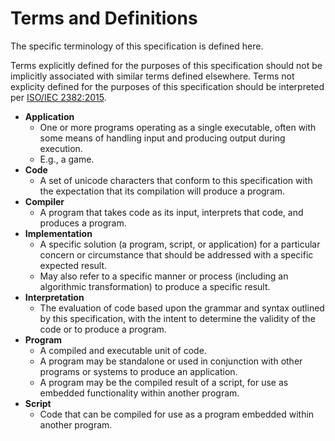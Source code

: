 # Terms and Definitions

The specific terminology of this specification is defined here.

Terms explicitly defined for the purposes of this specification should not be implicitly associated with similar terms defined elsewhere. 
Terms not explicity defined for the purposes of this specification should be interpreted per [ISO/IEC 2382:2015](https://www.iso.org/standard/63598.html).

- **Application**
  - One or more programs operating as a single executable, often with some means of handling input and producing output during execution.
  - E.g., a game.
- **Code**
  - A set of unicode characters that conform to this specification with the expectation that its compilation will produce a program.
- **Compiler**
  - A program that takes code as its input, interprets that code, and produces a program.
- **Implementation**
  - A specific solution (a program, script, or application) for a particular concern or circumstance that should be addressed with a specific expected result.
  - May also refer to a specific manner or process (including an algorithmic transformation) to produce a specific result.
- **Interpretation**
  - The evaluation of code based upon the grammar and syntax outlined by this specification, with the intent to determine the validity of the code or to produce a program.
- **Program**
  - A compiled and executable unit of code.
  - A program may be standalone or used in conjunction with other programs or systems to produce an application. 
  - A program may be the compiled result of a script, for use as embedded functionality within another program.
- **Script**
  - Code that can be compiled for use as a program embedded within another program.
